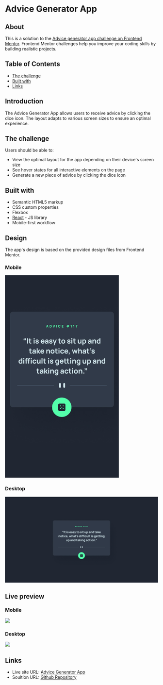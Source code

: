# Advice Generator App

## About
This is a solution to the [Advice generator app challenge on Frontend Mentor](https://www.frontendmentor.io/challenges/advice-generator-app-QdUG-13db). Frontend Mentor challenges help you improve your coding skills by building realistic projects.

## Table of Contents
- [The challenge](#the-challenge)
- [Built with](#built-with)
- [Links](#links)

## Introduction
The Advice Generator App allows users to receive advice by clicking the dice icon. The layout adapts to various screen sizes to ensure an optimal experience.

## The challenge
Users should be able to:

- View the optimal layout for the app depending on their device's screen size
- See hover states for all interactive elements on the page
- Generate a new piece of advice by clicking the dice icon

## Built with
- Semantic HTML5 markup
- CSS custom properties
- Flexbox
- [React](https://reactjs.org/) - JS library
- Mobile-first workflow

## Design
The app's design is based on the provided design files from Frontend Mentor.

### Mobile
![](./design/mobile-design.jpg)

### Desktop
![](./design/desktop-design.jpg)

## Live preview
### Mobile
![](./preview/mobile_design.png)
### Desktop
![](./preview/mobile_design.png)

## Links
- Live site URL: [Advice Generator App](https://advice-generator-amy0h.netlify.app/)
- Soultion URL: [Github Repository](https://github.com/amy0h/advice-generator-app) 
